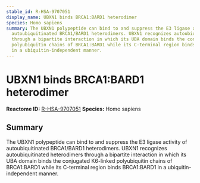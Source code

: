 ```yaml
---
stable_id: R-HSA-9707051
display_name: UBXN1 binds BRCA1:BARD1 heterodimer
species: Homo sapiens
summary: The UBXN1 polypeptide can bind to and suppress the E3 ligase activity of
  autoubiquitinated BRCA1/BARD1 heterodimers. UBXN1 recognizes autoubiquitinated heterodimers
  through a bipartite interaction in which its UBA domain binds the conjugated K6-linked
  polyubiquitin chains of BRCA1:BARD1 while its C-terminal region binds BRCA1:BARD1
  in a ubiquitin-independent manner.
---
```


# UBXN1 binds BRCA1:BARD1 heterodimer
**Reactome ID:** [R-HSA-9707051](https://reactome.org/content/detail/R-HSA-9707051)
**Species:** Homo sapiens

## Summary

The UBXN1 polypeptide can bind to and suppress the E3 ligase activity of autoubiquitinated BRCA1/BARD1 heterodimers. UBXN1 recognizes autoubiquitinated heterodimers through a bipartite interaction in which its UBA domain binds the conjugated K6-linked polyubiquitin chains of BRCA1:BARD1 while its C-terminal region binds BRCA1:BARD1 in a ubiquitin-independent manner.
